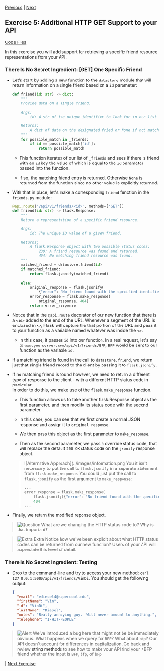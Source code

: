 [Previous](exercise-04.md) |  [Next](exercise-06.md)
## Exercise 5: Additional HTTP GET Support to your API
[Code Files](../../training/level-4-creating-web-services/bfp-reference/exercise_04)

In this exercise you will add support for retrieving a specific friend 
resource representations from your API.

### There Is No Secret Ingredient: [GET] One Specific Friend
- Let's start by adding a new function to the `datastore` module
that will return information on a single friend based on a `id` parameter:

    ```python
    def friend(id: str) -> dict:
        """
        Provide data on a single friend.
        
        Args:
            id: A str of the unique identifier to look for in our list of friends. 
    
        Returns:
            A dict of data on the designated fried or None if not match is found.
        """
        for possible_match in _friends:
            if id == possible_match['id']:
                return possible_match
    ```
    
    - This function iterates of our list of `_friends` and sees if there
    is friend with an `id` key the value of which is equal to the `id` 
    parameter passed into the function.
    
    - If so, the matching friend entry is returned.  Otherwise `None` is 
    returned from the function since no other value is explicitly returned.

- With that in place, let's make a corresponding `friend` function in the 
`friends.py` module:

    ```python
    @api.route('/api/v1/friends/<id>', methods=['GET'])
    def friend(id: str) -> flask.Response:
        """
        Return a representation of a specific friend resource.
    
        Args:
            id: The unique ID value of a given friend.
    
        Returns:
            A flask.Response object with two possible status codes:
                200: A friend resource was found and returned.
                404: No matching friend resource was found.
        """
        matched_friend = datastore.friend(id)
        if matched_friend:
            return flask.jsonify(matched_friend)
        
        else:
            original_response = flask.jsonify(
                {"error": "No friend found with the specified identifier."})       
            error_response = flask.make_response(
                original_response, 404)     
            return error_response
    ```

- Notice that in the `@api.route` decorator of our new function that there 
is a `<id>` added to the end of the URL.  Whenever a segment of the URL is
enclosed in `<>`, Flask will capture the that portion of the URL and 
pass it to your function as a variable named whatever was inside the `<>`. 
    - In this case, it passes `id` into our function. In a real request,
    let's say to `www.yourserver.com/api/v1/friends/BFP`, `BFP` would be
    sent to our function as the variable `id`.
    
- If a matching friend is found in the call to `datastore.friend`, we return 
just that single friend record to the client by passing it to `flask.jsonify`.

- If no matching friend is found however, we need to return a different type 
of response to the client - with a different HTTP status code in particular.  
In order to do this, we make use of the `flask.make_response` function.

    - This function allows us to take another flask.Response object as the 
    first parameter, and then modify its status code with the second parameter.
    
    - In this case, you can see that we first create a normal JSON 
     response and assign it to `original_response`. 
       
    - We then pass this object as the first parameter to `make_response`. 
    
    - Then as the second parameter, we pass a override status code, that will
    replace the default `200 OK` status code on the `jsonify` response object.
    
    > ![Alternative Approach](../images/information.png You it isn't necessary
    > to put the call to `flask.jsonify` in a separate statement from 
    > `flask.make_response`.  You could just put the call to `flask.jsonify`
    >  as the first argument to `make_response`:
    >
    >    ```python
    >    ...
    >    error_response = flask.make_response(
    >        flask.jsonify({"error": "No friend found with the specified identifier."}),
    >        404)
    >    ...
    >    ```

- Finally, we return the modified reponse object.

> ![Question](../images/question.png) What are we changing the HTTP status code
> to?  Why is that important?

> ![Extra Extra](../images/reminder.png) Notice how we've been explicit about
> what HTTP status codes can be returned from our new function? Users of 
> your API will appreciate this level of detail.

### There Is No Secret Ingredient: Testing
- Drop to the command-line and try to access your new method: 
`curl 127.0.0.1:5000/api/v1/friends/VinDi`.  You should get the following
output:
    
    ```JSON
    {
      "email": "vdiesel4@supercool.edu",
      "firstName": "Vin",
      "id": "VinDi",
      "lastName": "Diesel",
      "notes": "Really annoying guy.  Will never amount to anything.",
      "telephone": "I-HIT-PEOPLE"
    }
    ```

> ![Alert](../images/alert.png) We've introduced a bug here that might not be
> be immediately obvious.  What happens when we query for `BFP`?  What about
> `bfp`?  Our API doesn't account for differences in capitalization.  Go
> back and review [string methods](https://docs.python.org/3/library/stdtypes.html#string-methods) 
> to see how to make your API find your >BFP friend whether the input is 
> `BFP`, `bfp`, of `bFp`.

| [Next Exercise](exercise-06.md)
